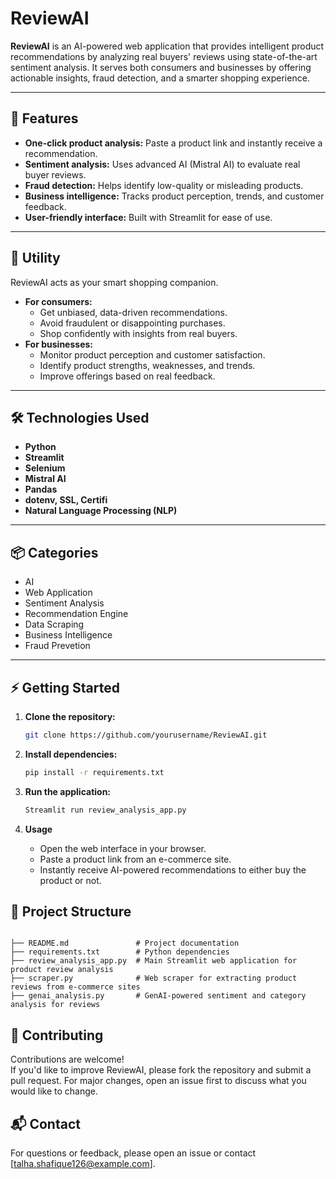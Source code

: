 # ReviewAI

**ReviewAI** is an AI-powered web application that provides intelligent product recommendations by analyzing real buyers' reviews using state-of-the-art sentiment analysis. It serves both consumers and businesses by offering actionable insights, fraud detection, and a smarter shopping experience.

---

## 🚀 Features

- **One-click product analysis:** Paste a product link and instantly receive a recommendation.
- **Sentiment analysis:** Uses advanced AI (Mistral AI) to evaluate real buyer reviews.
- **Fraud detection:** Helps identify low-quality or misleading products.
- **Business intelligence:** Tracks product perception, trends, and customer feedback.
- **User-friendly interface:** Built with Streamlit for ease of use.

---

## 🛒 Utility

ReviewAI acts as your smart shopping companion.  
- **For consumers:**  
  - Get unbiased, data-driven recommendations.
  - Avoid fraudulent or disappointing purchases.
  - Shop confidently with insights from real buyers.
- **For businesses:**  
  - Monitor product perception and customer satisfaction.
  - Identify product strengths, weaknesses, and trends.
  - Improve offerings based on real feedback.

---

## 🛠️ Technologies Used

- **Python**
- **Streamlit**
- **Selenium**
- **Mistral AI**
- **Pandas**
- **dotenv, SSL, Certifi**
- **Natural Language Processing (NLP)**

---

## 📦 Categories

- AI
- Web Application
- Sentiment Analysis
- Recommendation Engine
- Data Scraping
- Business Intelligence
- Fraud Prevetion

---

## ⚡ Getting Started

1. **Clone the repository:**
   ```bash
   git clone https://github.com/yourusername/ReviewAI.git
   ```

2. **Install dependencies:**
   ```bash
   pip install -r requirements.txt
   
3. **Run the application:**
   ```bash
   Streamlit run review_analysis_app.py

4. **Usage**
   - Open the web interface in your browser.
   - Paste a product link from an e-commerce site.
   - Instantly receive AI-powered recommendations to either buy the product or not.
   
## 📂 Project Structure

```

├── README.md               # Project documentation  
├── requirements.txt        # Python dependencies  
├── review_analysis_app.py  # Main Streamlit web application for product review analysis  
├── scraper.py              # Web scraper for extracting product reviews from e-commerce sites  
├── genai_analysis.py       # GenAI-powered sentiment and category analysis for reviews  

```

## 🤝 Contributing

Contributions are welcome!  
If you'd like to improve ReviewAI, please fork the repository and submit a pull request. For major changes, open an issue first to discuss what you would like to change.

## 📬 Contact

For questions or feedback, please open an issue or contact [talha.shafique126@example.com].

